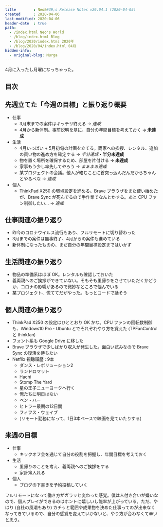 ```yaml
---
title        : Neo&#39;s Release Notes v29.04.1 (2020-04-05)
created      : 2020-04-06
last-modified: 2020-04-06
header-date  : true
path:
  - /index.html Neo's World
  - /blog/index.html Blog
  - /blog/2020/index.html 2020年
  - /blog/2020/04/index.html 04月
hidden-info:
  - original-blog: Murga
---
```


4月に入ったし月曜になっちゃった。

## 目次

## 先週立てた「今週の目標」と振り返り概要

- 仕事
  - 3月末までの案件はキッチリ終える _→ 達成_
  - 4月から新体制。事前説明を基に、自分の年間目標を考えておく __→ 未達成__
- 生活
  - 4月いっぱい + 5月初旬の計画を立てる。両家への挨拶、レンタル、追加の買い物の進め方を確定する _→ 半分達成_・__半分未達成__
  - 物を置く場所を確保するため、部屋を片付ける __→ 未達成__
  - 家事もう少し率先してやろう _→ まぁまぁ達成_
  - 某プロジェクトの会議。他人が絡むことに首突っ込んだんだからちゃんとやるべな _→ 達成_
- 個人
  - ThinkPad X250 の環境設定を進める。Brave ブラウザをまた使い始めたが、Brave Sync が死んでるので手作業でなんとかする。あと CPU ファン制御したい… _→ 達成_

## 仕事関連の振り返り

- 昨今のコロナウイルス流行もあり、フルリモートに切り替わった
- 3月までの案件は無事終了、4月からの案件も進めている
- 新体制になったものの、まだ自分の年間目標設定まではいかず

## 生活関連の振り返り

- 物品の準備系はほぼ OK。レンタルも確認しておいた
- 義両親へのご挨拶ができていない。そもそも里帰りをさせていただくかどうか、コロナの影響があるので微妙なところで悩んでいる
- 某プロジェクト、慌ててだがやった。もっとコードで話そう

## 個人関連の振り返り

- ThinkPad X250 の設定はひととおり OK かな。CPU ファンの回転数制御も、Windows10 Pro・Ubuntu とでそれぞれやり方を覚えた (TPFanControl と thinkfan)
- フォント系も Google Drive に移した
- Brave ブラウザで少しばかり収入が発生した。面白い試みなので Brave Sync の復活を待ちたい
- Netflix 視聴履歴 : 9本
  - ダンス・レボリューション2
  - ランドロマット
  - Hachi
  - Stomp The Yard
  - 星の王子ニューヨークへ行く
  - 俺たちに明日はない
  - ベン・ハー
  - ヒトラー最期の12日間
  - フィフス・ウェイブ
  - (リモート勤務になって、1日3本ペースで映画を見ていたりする)

## 来週の目標

- 仕事
  - キックオフ会を通じて自分の役割を把握し、年間目標を考えておく
- 生活
  - 里帰りのことを考え、義両親へのご挨拶をする
  - 家計簿入れる
- 個人
  - ブログの下書きを予約投稿していく

フルリモートになって働き方がガラッと変わった感覚。僕は人付き合いが嫌いなので、個人プレイができるのはホントに嬉しいし能率が上がっている。ただ、やはり (自社の風潮もあり) カチッと範囲や成果物を決めた仕事ってのが出来なくなってきているので、自分の感覚を変えていかないと、やり方が合わなくて辛いと思う。
